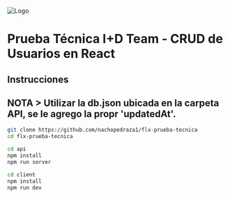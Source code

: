 ![Logo](https://flexxus.com.ar/wp-content/uploads/elementor/thumbs/logo-flexxus-header-pv8liah8khv6xfynvz03so9v98sk2tr50hts9we7dk.png)
# Prueba Técnica I+D Team - CRUD de Usuarios en React

## Instrucciones

## NOTA > Utilizar la db.json ubicada en la carpeta API, se le agrego la propr 'updatedAt'.

```bash
git clone https://github.com/nachopedraza1/flx-prueba-tecnica
cd flx-prueba-tecnica

cd api
npm install
npm run server

cd client
npm install
npm run dev
```
